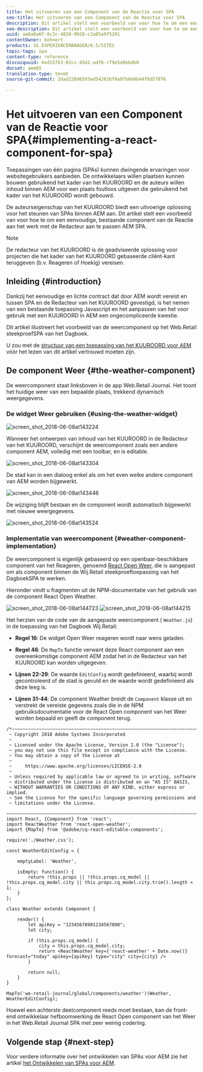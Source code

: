 ```yaml
---
title: Het uitvoeren van een Component van de Reactie voor SPA
seo-title: Het uitvoeren van een Component van de Reactie voor SPA
description: Dit artikel stelt een voorbeeld van voor hoe te om een eenvoudige, bestaande component van de Reactie aan het werk met de Redacteur aan te passen AEM SPA.
seo-description: Dit artikel stelt een voorbeeld van voor hoe te om een eenvoudige, bestaande component van de Reactie aan het werk met de Redacteur aan te passen AEM SPA.
uuid: ae6a0a6f-0c3c-4820-9b58-c2a85a9f5291
contentOwner: bohnert
products: SG_EXPERIENCEMANAGER/6.5/SITES
topic-tags: spa
content-type: reference
discoiquuid: 6ed15763-02cc-45d1-adf6-cf9e5e8ebdb0
docset: aem65
translation-type: tm+mt
source-git-commit: 2dad220d6593ed542816f8a97b0d4b44f0d57876

---
```



# Het uitvoeren van een Component van de Reactie voor SPA{#implementing-a-react-component-for-spa}

Toepassingen van één pagina (SPAs) kunnen dwingende ervaringen voor websitegebruikers aanbieden. De ontwikkelaars willen plaatsen kunnen bouwen gebruikend het kader van het KUUROORD en de auteurs willen inhoud binnen AEM voor een plaats foutloos uitgeven die gebruikend het kader van het KUUROORD wordt gebouwd.

De auteurseigenschap van het KUUROORD biedt een uitvoerige oplossing voor het steunen van SPAs binnen AEM aan. Dit artikel stelt een voorbeeld van voor hoe te om een eenvoudige, bestaande component van de Reactie aan het werk met de Redacteur aan te passen AEM SPA.

>[!NOTE]
>
>De redacteur van het KUUROORD is de geadviseerde oplossing voor projecten die het kader van het KUUROORD gebaseerde cliënt-kant teruggeven (b.v. Reageren of Hoekig) vereisen.

## Inleiding {#introduction}

Dankzij het eenvoudige en lichte contract dat door AEM wordt vereist en tussen SPA en de Redacteur van het KUUROORD gevestigd, is het nemen van een bestaande toepassing Javascript en het aanpassen van het voor gebruik met een KUUROORD in AEM een ongecompliceerde kwestie.

Dit artikel illustreert het voorbeeld van de weercomponent op het Web.Retail steekproefSPA van het Dagboek.

U zou met de [structuur van een toepassing van het KUUROORD voor AEM](/help/sites-developing/spa-getting-started-react.md) vóór het lezen van dit artikel vertrouwd moeten zijn.

## De component Weer {#the-weather-component}

De weercomponent staat linksboven in de app Web.Retail Journal. Het toont het huidige weer van een bepaalde plaats, trekkend dynamisch weergegevens.

### De widget Weer gebruiken {#using-the-weather-widget}

![screen_shot_2018-06-08at143224](assets/screen_shot_2018-06-08at143224.png)

Wanneer het ontwerpen van inhoud van het KUUROORD in de Redacteur van het KUUROORD, verschijnt de weercomponent zoals een andere component AEM, volledig met een toolbar, en is editable.

![screen_shot_2018-06-08at143304](assets/screen_shot_2018-06-08at143304.png)

De stad kan in een dialoog enkel als om het even welke andere component van AEM worden bijgewerkt.

![screen_shot_2018-06-08at143446](assets/screen_shot_2018-06-08at143446.png)

De wijziging blijft bestaan en de component wordt automatisch bijgewerkt met nieuwe weergegevens.

![screen_shot_2018-06-08at143524](assets/screen_shot_2018-06-08at143524.png)

### Implementatie van weercomponent {#weather-component-implementation}

De weercomponent is eigenlijk gebaseerd op een openbaar-beschikbare component van het Reageren, genoemd [React Open Weer](https://www.npmjs.com/package/react-open-weather), die is aangepast om als component binnen de Wij.Retail steekproeftoepassing van het DagboekSPA te werken.

Hieronder vindt u fragmenten uit de NPM-documentatie van het gebruik van de component React Open Weather.

![screen_shot_2018-06-08at144723](assets/screen_shot_2018-06-08at144723.png) ![screen_shot_2018-06-08at144215](assets/screen_shot_2018-06-08at144215.png)

Het herzien van de code van de aangepaste weercomponent ( `Weather.js`) in de toepassing van het Dagboek Wij.Retail:

* **Regel 16**: De widget Open Weer reageren wordt naar wens geladen.
* **Regel 46**: De `MapTo` functie verwant deze React component aan een overeenkomstige component AEM zodat het in de Redacteur van het KUUROORD kan worden uitgegeven.

* **Lijnen 22-29**: De waarde `EditConfig` wordt gedefinieerd, waarbij wordt gecontroleerd of de stad is gevuld en de waarde wordt gedefinieerd als deze leeg is.

* **Lijnen 31-44**: De component Weather breidt de `Component` klasse uit en verstrekt de vereiste gegevens zoals die in de NPM gebruiksdocumentatie voor de React Open component van het Weer worden bepaald en geeft de component terug.

```
/*~~~~~~~~~~~~~~~~~~~~~~~~~~~~~~~~~~~~~~~~~~~~~~~~~~~~~~~~~~~~~~~~~~~~~~~~~~~~~~
 ~ Copyright 2018 Adobe Systems Incorporated
 ~
 ~ Licensed under the Apache License, Version 2.0 (the "License");
 ~ you may not use this file except in compliance with the License.
 ~ You may obtain a copy of the License at
 ~
 ~     https://www.apache.org/licenses/LICENSE-2.0
 ~
 ~ Unless required by applicable law or agreed to in writing, software
 ~ distributed under the License is distributed on an "AS IS" BASIS,
 ~ WITHOUT WARRANTIES OR CONDITIONS OF ANY KIND, either express or implied.
 ~ See the License for the specific language governing permissions and
 ~ limitations under the License.
 ~~~~~~~~~~~~~~~~~~~~~~~~~~~~~~~~~~~~~~~~~~~~~~~~~~~~~~~~~~~~~~~~~~~~~~~~~~~~~*/
import React, {Component} from 'react';
import ReactWeather from 'react-open-weather';
import {MapTo} from '@adobe/cq-react-editable-components';

require('./Weather.css');

const WeatherEditConfig = {

    emptyLabel: 'Weather',

    isEmpty: function() {
        return !this.props || !this.props.cq_model || !this.props.cq_model.city || this.props.cq_model.city.trim().length < 1;
    }
};

class Weather extends Component {

    render() {
        let apiKey = "12345678901234567890";
        let city;

        if (this.props.cq_model) {
            city = this.props.cq_model.city;
            return <ReactWeather key={'react-weather' + Date.now()} forecast="today" apikey={apiKey} type="city" city={city} />
        }

        return null;
    }
}

MapTo('we-retail-journal/global/components/weather')(Weather, WeatherEditConfig);
```

Hoewel een achterste deelcomponent reeds moet bestaan, kan de front-end ontwikkelaar hefboomwerking de React Open component van het Weer in het Web.Retail Journal SPA met zeer weinig codering.

## Volgende stap {#next-step}

Voor verdere informatie over het ontwikkelen van SPAs voor AEM zie het artikel [het Ontwikkelen van SPAs voor AEM](/help/sites-developing/spa-architecture.md).
